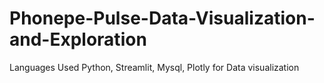 # Phonepe-Pulse-Data-Visualization-and-Exploration
Languages Used Python, Streamlit, Mysql,  Plotly for Data visualization
